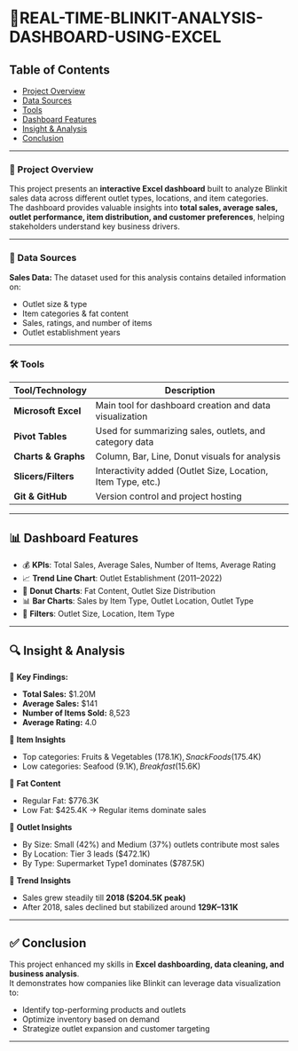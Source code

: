 # 🛒REAL-TIME-BLINKIT-ANALYSIS-DASHBOARD-USING-EXCEL


## Table of Contents  
- [Project Overview](#project-overview)
- [Data Sources](#data-sources)
- [Tools](#tools)
- [Dashboard Features](#dashboard-features)
- [Insight & Analysis](#insight--analysis)
- [Conclusion](#conclusion)

---

### 📌 Project Overview  
This project presents an **interactive Excel dashboard** built to analyze Blinkit sales data across different outlet types, locations, and item categories.  
The dashboard provides valuable insights into **total sales, average sales, outlet performance, item distribution, and customer preferences**, helping stakeholders understand key business drivers.  

---

### 📂 Data Sources  
**Sales Data:** The dataset used for this analysis contains detailed information on:  
- Outlet size & type  
- Item categories & fat content  
- Sales, ratings, and number of items  
- Outlet establishment years  

---

### 🛠 Tools  

| Tool/Technology     | Description                                                   |  
|---------------------|---------------------------------------------------------------|  
| **Microsoft Excel** | Main tool for dashboard creation and data visualization       |  
| **Pivot Tables**    | Used for summarizing sales, outlets, and category data        |  
| **Charts & Graphs** | Column, Bar, Line, Donut visuals for analysis                 |  
| **Slicers/Filters** | Interactivity added (Outlet Size, Location, Item Type, etc.)  |  
| **Git & GitHub**    | Version control and project hosting                           |  

---

## 📊 Dashboard Features  
- 💰 **KPIs**: Total Sales, Average Sales, Number of Items, Average Rating  
- 📈 **Trend Line Chart**: Outlet Establishment (2011–2022)  
- 🍩 **Donut Charts**: Fat Content, Outlet Size Distribution  
- 📊 **Bar Charts**: Sales by Item Type, Outlet Location, Outlet Type  
- 🧩 **Filters**: Outlet Size, Location, Item Type  

---

## 🔍 Insight & Analysis  

📌 **Key Findings:**  
- **Total Sales:** $1.20M  
- **Average Sales:** $141  
- **Number of Items Sold:** 8,523  
- **Average Rating:** 4.0  

📍 **Item Insights**  
- Top categories: Fruits & Vegetables ($178.1K), Snack Foods ($175.4K)  
- Low categories: Seafood ($9.1K), Breakfast ($15.6K)  

🥛 **Fat Content**  
- Regular Fat: $776.3K  
- Low Fat: $425.4K → Regular items dominate sales  

🏬 **Outlet Insights**  
- By Size: Small (42%) and Medium (37%) outlets contribute most sales  
- By Location: Tier 3 leads ($472.1K)  
- By Type: Supermarket Type1 dominates ($787.5K)  

📅 **Trend Insights**  
- Sales grew steadily till **2018 ($204.5K peak)**  
- After 2018, sales declined but stabilized around **$129K–$131K**  

---

## ✅ Conclusion  
This project enhanced my skills in **Excel dashboarding, data cleaning, and business analysis**.  
It demonstrates how companies like Blinkit can leverage data visualization to:  
- Identify top-performing products and outlets  
- Optimize inventory based on demand  
- Strategize outlet expansion and customer targeting  

---


